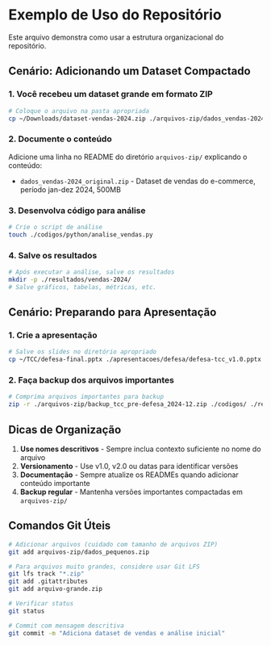 # Exemplo de Uso do Repositório

Este arquivo demonstra como usar a estrutura organizacional do repositório.

## Cenário: Adicionando um Dataset Compactado

### 1. Você recebeu um dataset grande em formato ZIP

```bash
# Coloque o arquivo na pasta apropriada
cp ~/Downloads/dataset-vendas-2024.zip ./arquivos-zip/dados_vendas-2024_original.zip
```

### 2. Documente o conteúdo

Adicione uma linha no README do diretório `arquivos-zip/` explicando o conteúdo:
- `dados_vendas-2024_original.zip` - Dataset de vendas do e-commerce, período jan-dez 2024, 500MB

### 3. Desenvolva código para análise

```bash
# Crie o script de análise
touch ./codigos/python/analise_vendas.py
```

### 4. Salve os resultados

```bash
# Após executar a análise, salve os resultados
mkdir -p ./resultados/vendas-2024/
# Salve gráficos, tabelas, métricas, etc.
```

## Cenário: Preparando para Apresentação

### 1. Crie a apresentação
```bash
# Salve os slides no diretório apropriado
cp ~/TCC/defesa-final.pptx ./apresentacoes/defesa/defesa-tcc_v1.0.pptx
```

### 2. Faça backup dos arquivos importantes
```bash
# Comprima arquivos importantes para backup
zip -r ./arquivos-zip/backup_tcc_pre-defesa_2024-12.zip ./codigos/ ./resultados/ ./documentos/
```

## Dicas de Organização

1. **Use nomes descritivos** - Sempre inclua contexto suficiente no nome do arquivo
2. **Versionamento** - Use v1.0, v2.0 ou datas para identificar versões
3. **Documentação** - Sempre atualize os READMEs quando adicionar conteúdo importante
4. **Backup regular** - Mantenha versões importantes compactadas em `arquivos-zip/`

## Comandos Git Úteis

```bash
# Adicionar arquivos (cuidado com tamanho de arquivos ZIP)
git add arquivos-zip/dados_pequenos.zip

# Para arquivos muito grandes, considere usar Git LFS
git lfs track "*.zip"
git add .gitattributes
git add arquivo-grande.zip

# Verificar status
git status

# Commit com mensagem descritiva
git commit -m "Adiciona dataset de vendas e análise inicial"
```
